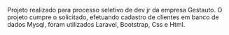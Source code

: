Projeto realizado para processo seletivo de dev jr da empresa Gestauto.
O projeto cumpre o solicitado, efetuando cadastro de clientes em banco de dados Mysql, foram utilizados Laravel, Bootstrap, Css e Html.
